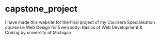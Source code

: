 # capstone_project
I have made this website for the final project of my Coursera Specialisation course i.e 
Web Design for Everybody: Basics of Web Development & Coding by 
university of Michigan
